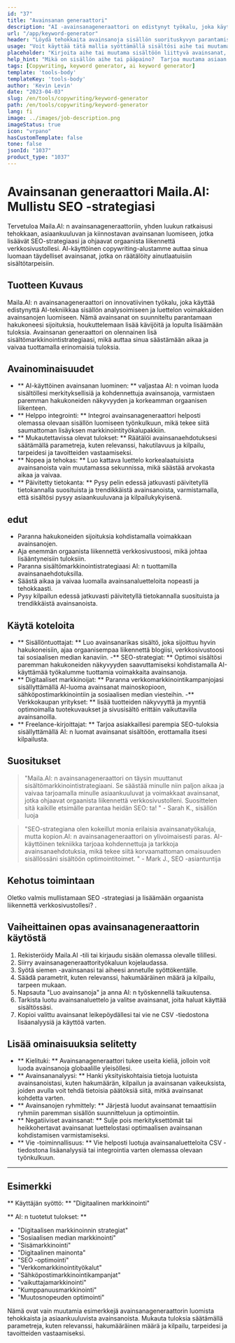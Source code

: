 ```yaml
---
id: "37"
title: "Avainsanan generaattori"
description: "AI -avainsanageneraattori on edistynyt työkalu, joka käyttää tekoälyä sisällön asiaankuuluvien ja tehokkaiden avainsanojen luomiseen.  Se auttaa sinua löytämään ainutlaatuiset ja korkean suorituskyvyn avainsanat blogiviestien, artikkeleiden ja muun verkkosisällön optimoimiseksi paremman näkyvyyden ja sitoutumisen saavuttamiseksi."
url: "/app/keyword-generator"
header: "Löydä tehokkaita avainsanoja sisällön suorituskyvyn parantamiseksi."
usage: "Voit käyttää tätä mallia syöttämällä sisältösi aihe tai muutama siihen liittyvä avainsanat.  AI-avainsanageneraattori luo sitten luettelon asiaankuuluvista ja korkean suorituskyvyn avainsanoista, jotta sisältöäsi voidaan optimoida paremman näkyvyyden ja sitoutumisen saavuttamiseksi."
placeholder: "Kirjoita aihe tai muutama sisältöön liittyvä avainsanat, esim. Digitaalinen markkinointi, matkablogi- tai kuntovinkit."
help_hint: "Mikä on sisällön aihe tai pääpaino?  Tarjoa muutama asiaan liittyvä avainsanat, ja luomme luettelon tehokkaista avainsanoista sisällön suorituskyvyn parantamiseksi."
tags: [Copywriting, keyword generator, ai keyword generator]
template: 'tools-body'
templateKey: 'tools-body'
author: 'Kevin Levin'
date: "2023-04-03"
slug: /en/tools/copywriting/keyword-generator
path: /en/tools/copywriting/keyword-generator
lang: fi
image: ../images/job-description.png
imageStatus: true
icon: "vrpano"
hasCustomTemplate: false
tone: false
jsonId: "1037"
product_type: "1037"
---
```

# Avainsanan generaattori Maila.AI: Mullistu SEO -strategiasi

Tervetuloa Maila.AI: n avainsanageneraattoriin, yhden luukun ratkaisusi tehokkaan, asiaankuuluvan ja kiinnostavan avainsanan luomiseen, jotka lisäävät SEO-strategiaasi ja ohjaavat orgaanista liikennettä verkkosivustollesi.  AI-käyttöinen copywriting-alustamme auttaa sinua luomaan täydelliset avainsanat, jotka on räätälöity ainutlaatuisiin sisältötarpeisiin.

## Tuotteen Kuvaus

Maila.AI: n avainsanageneraattori on innovatiivinen työkalu, joka käyttää edistynyttä AI-tekniikkaa sisällön analysoimiseen ja luettelon voimakkaiden avainsanojen luomiseen.  Nämä avainsanat on suunniteltu parantamaan hakukoneesi sijoituksia, houkuttelemaan lisää kävijöitä ja lopulta lisäämään tuloksia.  Avainsanan generaattori on olennainen lisä sisältömarkkinointistrategiaasi, mikä auttaa sinua säästämään aikaa ja vaivaa tuottamalla erinomaisia ​​tuloksia.

## Avainominaisuudet

- ** AI-käyttöinen avainsanan luominen: ** valjastaa AI: n voiman luoda sisältöllesi merkityksellisiä ja kohdennettuja avainsanoja, varmistaen paremman hakukoneiden näkyvyyden ja korkeamman orgaanisen liikenteen.
 - ** Helppo integrointi: ** Integroi avainsanageneraattori helposti olemassa olevaan sisällön luomiseen työnkulkuun, mikä tekee siitä saumattoman lisäyksen markkinointityökalupakkiin.
 - ** Mukautettavissa olevat tulokset: ** Räätälöi avainsanaehdotuksesi säätämällä parametreja, kuten relevanssi, hakutilavuus ja kilpailu, tarpeidesi ja tavoitteiden vastaamiseksi.
 - ** Nopea ja tehokas: ** Luo kattava luettelo korkealaatuisista avainsanoista vain muutamassa sekunnissa, mikä säästää arvokasta aikaa ja vaivaa.
 - ** Päivitetty tietokanta: ** Pysy pelin edessä jatkuvasti päivitetyllä tietokannalla suosituista ja trendikkäistä avainsanoista, varmistamalla, että sisältösi pysyy asiaankuuluvana ja kilpailukykyisenä.

## edut

- Paranna hakukoneiden sijoituksia kohdistamalla voimakkaan avainsanojen.
 - Aja enemmän orgaanista liikennettä verkkosivustoosi, mikä johtaa lisääntyneisiin tuloksiin.
 - Paranna sisältömarkkinointistrategiaasi AI: n tuottamilla avainsanaehdotuksilla.
 - Säästä aikaa ja vaivaa luomalla avainsanaluetteloita nopeasti ja tehokkaasti.
 - Pysy kilpailun edessä jatkuvasti päivitetyllä tietokannalla suosituista ja trendikkäistä avainsanoista.

## Käytä koteloita

- ** Sisällöntuottajat: ** Luo avainsanarikas sisältö, joka sijoittuu hyvin hakukoneisiin, ajaa orgaanisempaa liikennettä blogiisi, verkkosivustoosi tai sosiaalisen median kanaviin.
 -** SEO-strategiat: ** Optimoi sisältösi paremman hakukoneiden näkyvyyden saavuttamiseksi kohdistamalla AI-käyttämää työkalumme tuottamia voimakkaita avainsanoja.
 - ** Digitaaliset markkinoijat: ** Paranna verkkomarkkinointikampanjojasi sisällyttämällä AI-luoma avainsanat mainoskopioon, sähköpostimarkkinointiin ja sosiaalisen median viesteihin.
 -** Verkkokaupan yritykset: ** lisää tuotteiden näkyvyyttä ja myyntiä optimoimalla tuotekuvaukset ja sivusisältö erittäin vaikuttavilla avainsanoilla.
 - ** Freelance-kirjoittajat: ** Tarjoa asiakkaillesi parempia SEO-tuloksia sisällyttämällä AI: n luomat avainsanat sisältöön, erottamalla itsesi kilpailusta.

## Suositukset

> "Maila.AI: n avainsanageneraattori on täysin muuttanut sisältömarkkinointistrategiaani. Se säästää minulle niin paljon aikaa ja vaivaa tarjoamalla minulle asiaankuuluvat ja voimakkaat avainsanat, jotka ohjaavat orgaanista liikennettä verkkosivustolleni. Suosittelen sitä kaikille etsimälle  parantaa heidän SEO: ta! "  - Sarah K., sisällön luoja

> "SEO-strategiana olen kokeillut monia erilaisia ​​avainsanatyökaluja, mutta kopion.AI: n avainsanageneraattori on ylivoimaisesti paras. AI-käyttöinen tekniikka tarjoaa kohdennettuja ja tarkkoja avainsanaehdotuksia, mikä tekee siitä korvaamattoman omaisuuden sisällössäni sisältöön  optimointitoimet. "  - Mark J., SEO -asiantuntija

## Kehotus toimintaan

Oletko valmis mullistamaan SEO -strategiasi ja lisäämään orgaanista liikennettä verkkosivustollesi?  .

## Vaiheittainen opas avainsanageneraattorin käytöstä

1. Rekisteröidy Maila.AI -tili tai kirjaudu sisään olemassa olevalle tilillesi.
 2. Siirry avainsanageneraattorityökaluun kojelaudassa.
 3. Syötä siemen -avainsanasi tai aiheesi annetulle syöttökentälle.
 4. Säädä parametrit, kuten relevanssi, hakumääräinen määrä ja kilpailu, tarpeen mukaan.
 5. Napsauta "Luo avainsanoja" ja anna AI: n työskennellä taikuutensa.
 6. Tarkista luotu avainsanaluettelo ja valitse avainsanat, joita haluat käyttää sisältössäsi.
 7. Kopioi valittu avainsanat leikepöydällesi tai vie ne CSV -tiedostona lisäanalyysiä ja käyttöä varten.

## Lisää ominaisuuksia selitetty

- ** Kielituki: ** Avainsanageneraattori tukee useita kieliä, jolloin voit luoda avainsanoja globaalille yleisöllesi.
 - ** Avainsananalyysi: ** Hanki yksityiskohtaisia ​​tietoja luotuista avainsanoistasi, kuten hakumäärän, kilpailun ja avainsanan vaikeuksista, joiden avulla voit tehdä tietoisia päätöksiä siitä, mitkä avainsanat kohdetta varten.
 - ** Avainsanojen ryhmittely: ** Järjestä luodut avainsanat temaattisiin ryhmiin paremman sisällön suunnitteluun ja optimointiin.
 - ** Negatiiviset avainsanat: ** Sulje pois merkityksettömät tai heikkohertavat avainsanat luettelostasi optimaalisen avainsanan kohdistamisen varmistamiseksi.
 - ** Vie -toiminnallisuus: ** Vie helposti luotuja avainsanaluetteloita CSV -tiedostona lisäanalyysiä tai integrointia varten olemassa olevaan työnkulkuun.

---

## Esimerkki

** Käyttäjän syöttö: ** "Digitaalinen markkinointi"

** AI: n tuotetut tulokset: **

- "Digitaalisen markkinoinnin strategiat"
 - "Sosiaalisen median markkinointi"
 - "Sisämarkkinointi"
 - "Digitaalinen mainonta"
 - "SEO -optimointi"
 - "Verkkomarkkinointityökalut"
 - "Sähköpostimarkkinointikampanjat"
 - "vaikuttajamarkkinointi"
 - "Kumppanuusmarkkinointi"
 - "Muutosnopeuden optimointi"

Nämä ovat vain muutamia esimerkkejä avainsanageneraattorin luomista tehokkaista ja asiaankuuluvista avainsanoista.  Mukauta tuloksia säätämällä parametreja, kuten relevanssi, hakumääräinen määrä ja kilpailu, tarpeidesi ja tavoitteiden vastaamiseksi.
